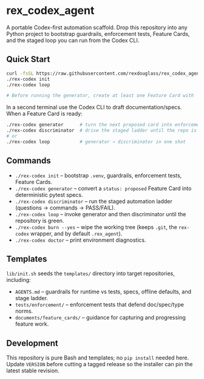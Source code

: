 # rex_codex_agent

A portable Codex-first automation scaffold. Drop this repository into any Python project to bootstrap guardrails, enforcement tests, Feature Cards, and the staged loop you can run from the Codex CLI.

## Quick Start

```bash
curl -fsSL https://raw.githubusercontent.com/rexdouglass/rex_codex_agent/main/scripts/install.sh | bash
./rex-codex init
./rex-codex loop

# Before running the generator, create at least one Feature Card with `status: proposed`
```

In a second terminal use the Codex CLI to draft documentation/specs. When a Feature Card is ready:

```bash
./rex-codex generator      # turn the next proposed card into enforcement tests
./rex-codex discriminator  # drive the staged ladder until the repo is green
# or
./rex-codex loop           # generator → discriminator in one shot
```

## Commands

- `./rex-codex init` – bootstrap `.venv`, guardrails, enforcement tests, Feature Cards.
- `./rex-codex generator` – convert a `status: proposed` Feature Card into deterministic pytest specs.
- `./rex-codex discriminator` – run the staged automation ladder (questions → commands → PASS/FAIL).
- `./rex-codex loop` – invoke generator and then discriminator until the repository is green.
- `./rex-codex burn --yes` – wipe the working tree (keeps `.git`, the `rex-codex` wrapper, and by default `.rex_agent`).
- `./rex-codex doctor` – print environment diagnostics.

## Templates

`lib/init.sh` seeds the `templates/` directory into target repositories, including:

- `AGENTS.md` – guardrails for runtime vs tests, specs, offline defaults, and stage ladder.
- `tests/enforcement/` – enforcement tests that defend doc/spec/type norms.
- `documents/feature_cards/` – guidance for capturing and progressing feature work.

## Development

This repository is pure Bash and templates; no `pip install` needed here. Update `VERSION` before cutting a tagged release so the installer can pin the latest stable revision.
